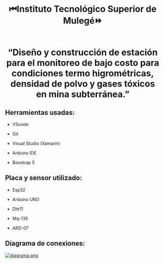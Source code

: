 
<h1 align="center">⏮Instituto Tecnológico Superior de Mulegé⏩</h1>

<p align="center"> <img width="" height=""> </p>
<h1 align="center"> “Diseño y construcción de estación para el monitoreo de bajo costo para condiciones termo higrométricas, densidad de polvo y gases tóxicos en mina subterránea.”</h1>

## Herramientas usadas:
- VScode

- Git

- Visual Studio (Xamarin)

- Arduino IDE

- Boostrap 5

## Placa y sensor utilizado:
- Esp32

- Arduino UNO

- Dht11

- Mq-135

- ARD-07

## Diagrama de conexiones:

[![diagrama.png](https://i.postimg.cc/gjvHkWwC/diagrama.png)](https://postimg.cc/QKdT0vJm)
